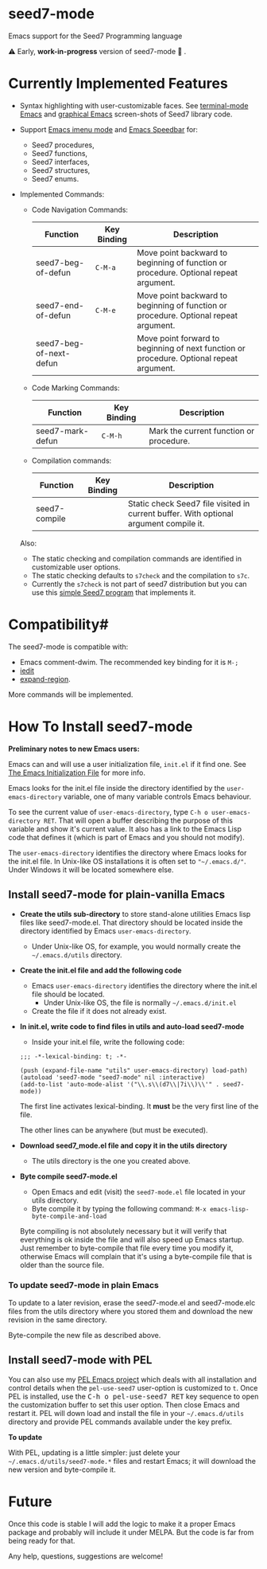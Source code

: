 # seed7-mode
Emacs support for the Seed7 Programming language

⚠️  Early, **work-in-progress** version of seed7-mode  🚧 .

# Currently Implemented Features #

- Syntax highlighting with user-customizable faces.
  See [terminal-mode Emacs](screenshots/terminal-example-01.png) and
  [graphical Emacs](screenshots/graphic-light-example-01.png) screen-shots of Seed7 library code.

- Support [Emacs imenu mode](https://www.gnu.org/software/emacs/manual/html_node/elisp/Imenu.html) and
  [Emacs Speedbar](https://www.gnu.org/software/emacs/manual/html_node/speedbar/) for:

  - Seed7 procedures,
  - Seed7 functions,
  - Seed7 interfaces,
  - Seed7 structures,
  - Seed7 enums.

- Implemented Commands:

  - Code Navigation Commands:

    | Function | Key Binding | Description |
    | -------- | ----------- | ----------- |
    | seed7-beg-of-defun | `C-M-a` | Move point backward to beginning of function or procedure. Optional repeat argument. |
    | seed7-end-of-defun | `C-M-e` | Move point backward to beginning of function or procedure. Optional repeat argument. |
    | seed7-beg-of-next-defun |    | Move point forward to beginning of next function or procedure. Optional repeat argument. |

  - Code Marking Commands:

    | Function | Key Binding | Description |
    | -------- | ----------- | ----------- |
    | seed7-mark-defun | `C-M-h` | Mark the current function or procedure. |

  - Compilation commands:

    | Function | Key Binding | Description |
    | -------- | ----------- | ----------- |
    | seed7-compile |  | Static check Seed7 file visited in current buffer. With optional argument compile it. |


   Also:

   - The static checking and compilation commands are identified in customizable user options.
   - The static checking defaults to `s7check` and the compilation to `s7c`.
   - Currently the `s7check` is not part of seed7 distribution but you can use
     this [simple Seed7 program](https://github.com/ThomasMertes/seed7/issues/34#issuecomment-2789748990)
     that implements it.

# Compatibility#

The seed7-mode is compatible with:

- Emacs comment-dwim.  The recommended key binding for it is `M-;`
- [iedit](https://github.com/victorhge/iedit)
- [expand-region](https://github.com/magnars/expand-region.el?tab=readme-ov-file#readme).


More commands will be implemented.

# How To Install seed7-mode #

**Preliminary notes to new Emacs users:**

Emacs can and will use a user initialization file, `init.el` if it find one.
See [The Emacs Initialization File](https://www.gnu.org/software/emacs/manual/html_node/emacs/Init-File.html)
for more info.

Emacs looks for the init.el file inside the directory identified by
the `user-emacs-directory` variable, one of many variable controls Emacs behaviour.

To see the current value of `user-emacs-directory`,
type `C-h o user-emacs-directory RET`.  That will open a buffer
describing the purpose of this  variable and
show it's current value.  It also has a link to the Emacs Lisp
code that defines it (which is part of Emacs and you should not modify).

The `user-emacs-directory` identifies the directory where Emacs
looks for the init.el file.  In Unix-like OS installations it is often
set to `"~/.emacs.d/"`.  Under Windows it will be located somewhere else.


## Install seed7-mode for plain-vanilla Emacs ##

- **Create the utils sub-directory** to store stand-alone utilities Emacs lisp files
  like seed7-mode.el.
  That directory should be located inside the directory
  identified by Emacs `user-emacs-directory`.

  - Under Unix-like OS, for example, you would normally create the `~/.emacs.d/utils` directory.

- **Create the init.el file and add the following code**

  - Emacs `user-emacs-directory` identifies the directory where the init.el file should be located.
    - Under Unix-like OS, the file is normally `~/.emacs.d/init.el`
  - Create the file if it does not already exist.

- **In init.el, write code to find files in utils and auto-load seed7-mode**

  - Inside your init.el file, write the following code:

  ```elisp
  ;;; -*-lexical-binding: t; -*-

  (push (expand-file-name "utils" user-emacs-directory) load-path)
  (autoload 'seed7-mode "seed7-mode" nil :interactive)
  (add-to-list 'auto-mode-alist '("\\.s\\(d7\\|7i\\)\\'" . seed7-mode))
  ```

  The first line activates lexical-binding.
  It **must** be the very first line of the file.

  The other lines can be anywhere (but must be executed).

- **Download seed7_mode.el file and copy it in the utils directory**

  - The utils directory is the one you created above.

- **Byte compile seed7-mode.el**

  - Open Emacs and edit (visit) the `seed7-mode.el` file located in your utils directory.
  - Byte compile it by typing the following command: `M-x emacs-lisp-byte-compile-and-load`

  Byte compiling is not absolutely necessary but it will verify that
  everything is ok inside the file and will also speed up Emacs startup.
  Just remember to byte-compile that file every time you modify it,
  otherwise Emacs will complain that it's using a byte-compile file
  that is older than the source file.


### To update seed7-mode in plain Emacs ###

To update to a later revision, erase the seed7-mode.el and
seed7-mode.elc files from the utils directory where you stored them
and download the new revision in the same directory.

Byte-compile the new file as described above.

## Install seed7-mode with PEL ##

You can also use my [PEL Emacs project](https://github.com/pierre-rouleau/pel)
which deals with all installation and
control details when the `pel-use-seed7` user-option is customized to `t`.
Once PEL is installed, use the <kbd>C-h o pel-use-seed7 RET</kbd> key
sequence to open the customization buffer to set this user option.  Then close
Emacs and restart it. PEL will down load and install the file in your
`~/.emacs.d/utils` directory and provide PEL commands available under the
<kbd> <f12></kbd> key prefix.

**To update**

With PEL, updating is a little simpler:
just delete your `~/.emacs.d/utils/seed7-mode.*` files and restart Emacs;
it will download the new version and byte-compile it.

# Future #

Once this code is stable I will add the logic to make it a proper Emacs
package and probably will include it under MELPA.  But the code is far from
being ready for that.

Any help, questions, suggestions are welcome!
